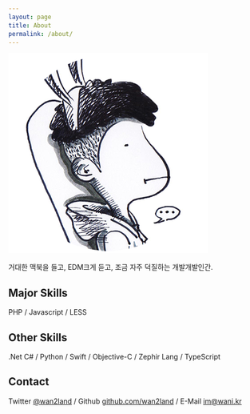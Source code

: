 ```yaml
---
layout: page
title: About
permalink: /about/
---
```


![Changwan Jun](/images/about.png)

<p class="center">거대한 맥북을 들고, EDM크게 듣고, 조금 자주 덕질하는 개발개발인간.</p>

## Major Skills

<p class="center">PHP / Javascript / LESS</p>

## Other Skills

<p class="center">.Net C# / Python / Swift / Objective-C / Zephir Lang / TypeScript</p>

## Contact

<p class="center">
    Twitter <a href="http://twitter.com/wan2land">@wan2land</a>
    / Github <a href="https://github.com/wan2land">github.com/wan2land</a>
    / E-Mail <a href="mailto:im@wani.kr">im@wani.kr</a>
</p>